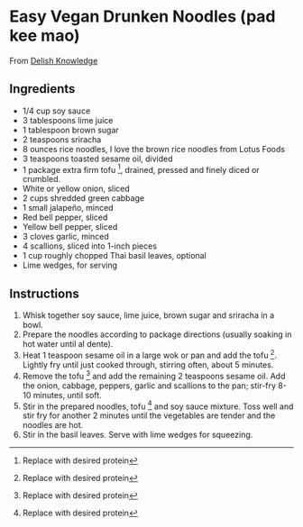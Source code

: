 # Easy Vegan Drunken Noodles (pad kee mao)

From [Delish Knowledge](https://www.delishknowledge.com/easy-vegan-drunken-noodles/)

## Ingredients
- 1/4 cup soy sauce
- 3 tablespoons lime juice
- 1 tablespoon brown sugar
- 2 teaspoons sriracha
- 8 ounces rice noodles, I love the brown rice noodles from Lotus Foods
- 3 teaspoons toasted sesame oil, divided
- 1 package extra firm tofu [^1], drained, pressed and finely diced or crumbled.
- White or yellow onion, sliced
- 2 cups shredded green cabbage
- 1 small jalapeño, minced
- Red bell pepper, sliced
- Yellow bell pepper, sliced
- 3 cloves garlic, minced
- 4 scallions, sliced into 1-inch pieces
- 1 cup roughly chopped Thai basil leaves, optional
- Lime wedges, for serving

## Instructions

1. Whisk together soy sauce, lime juice, brown sugar and sriracha in a bowl.
2. Prepare the noodles according to package directions (usually soaking in hot water until al dente).
3. Heat 1 teaspoon sesame oil in a large wok or pan and add the tofu [^1]. Lightly fry until just cooked through, stirring often, about 5 minutes.
4. Remove the tofu [^1] and add the remaining 2 teaspoons sesame oil. Add the onion, cabbage, peppers, garlic and scallions to the pan; stir-fry 8-10 minutes, until soft.
5. Stir in the prepared noodles, tofu [^1] and soy sauce mixture. Toss well and stir fry for another 2 minutes until the vegetables are tender and the noodles are hot.
6. Stir in the basil leaves. Serve with lime wedges for squeezing.


[^1]: Replace with desired protein